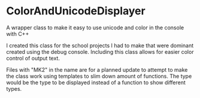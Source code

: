 # ColorAndUnicodeDisplayer
A wrapper class to make it easy to use unicode and color in the console with C++

I created this class for the school projects I had to make that were dominant created using the debug console. Including this class allows for easier color control of output text. 

Files with "MK2" in the name are for a planned update to attempt to make the class work using templates to slim down amount of functions. The type would be the type to be displayed instead of a function to show different types. 
